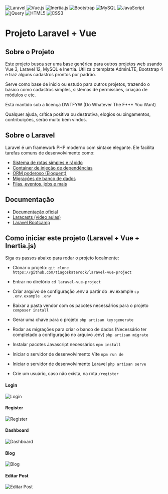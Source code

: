 <img src="https://img.shields.io/badge/Laravel-red?logo=laravel&logoColor=white" alt="Laravel" /> <img src="https://img.shields.io/badge/Vue.js-4FC08D?logo=vue.js&logoColor=white" alt="Vue.js" /> <img src="https://img.shields.io/badge/Inertia.js-6554C0?logo=javascript&logoColor=white" alt="Inertia.js" /> <img src="https://img.shields.io/badge/Bootstrap-7952B3?logo=bootstrap&logoColor=white" alt="Bootstrap" /> <img src="https://img.shields.io/badge/MySQL-4479A1?logo=mysql&logoColor=white" alt="MySQL" /> <img src="https://img.shields.io/badge/JavaScript-F7DF1E?logo=javascript&logoColor=black" alt="JavaScript" /> <img src="https://img.shields.io/badge/jQuery-0769AD?logo=jquery&logoColor=white" alt="jQuery" /> <img src="https://img.shields.io/badge/HTML5-E34F26?logo=html5&logoColor=white" alt="HTML5" /> <img src="https://img.shields.io/badge/CSS3-1572B6?logo=css&logoColor=white" alt="CSS3" />


# Projeto Laravel + Vue 

## Sobre o Projeto

Este projeto busca ser uma base genérica para outros projetos web usando Vue 3, Laravel 12, MySQL e Inertia. Utiliza o template AdminLTE, Bootstrap 4 e traz alguns cadastros prontos por padrão.

Serve como base de início ou estudo para outros projetos, trazendo o básico como cadastros simples, sistemas de permissões, criação de módulos e etc. 

Está mantido sob a licença DWTFYW (Do Whatever The F*** You Want)

Qualquer ajuda, crítica positiva ou destrutiva, elogios ou xingamentos, contribuições, serão muito bem vindos.

## Sobre o Laravel

Laravel é um framework PHP moderno com sintaxe elegante. Ele facilita tarefas comuns de desenvolvimento como:

- [Sistema de rotas simples e rápido](https://laravel.com/docs/routing)
- [Container de injeção de dependências](https://laravel.com/docs/container)
- [ORM poderoso (Eloquent)](https://laravel.com/docs/eloquent)
- [Migrações de banco de dados](https://laravel.com/docs/migrations)
- [Filas, eventos, jobs e mais](https://laravel.com/docs)

## Documentação

- [Documentação oficial](https://laravel.com/docs)
- [Laracasts (vídeo aulas)](https://laracasts.com)
- [Laravel Bootcamp](https://bootcamp.laravel.com)

## Como iniciar este projeto (Laravel + Vue + Inertia.js)

Siga os passos abaixo para rodar o projeto localmente:

- Clonar o projeto:
```git clone https://github.com/tiagoskaterock/laravel-vue-project```

- Entrar no diretório
```cd laravel-vue-project```

- Criar arquivo de configuração .env a partir do .ev.example
```cp .env.example .env```

- Baixar a pasta vendor com os pacotes necessários para o projeto
```composer install```

- Gerar uma chave para o projeto
```php artisan key:generate```

- Rodar as migrações para criar o banco de dados (Necessário ter completado a configuração no arquivo .env)
```php artisan migrate```

- Instalar pacotes Javascript necessários
```npm install```

- Iniciar o servidor de desenvolvimento Vite
```npm run de```

- Iniciar o servidor de desenvolvimento Laravel
```php artisan serve```

- Crie um usuário, caso não exista, na rota 
`/register`


#### Login
<img src="public/img/login.png" alt="Login" />

#### Register
<img src="public/img/register.png" alt="Register" />

#### Dashboard
<img src="public/img/dashboard.png" alt="Dashboard" />

#### Blog
<img src="public/img/blog.png" alt="Blog" />

#### Editar Post
<img src="public/img/editar-post.png" alt="Editar Post" />
